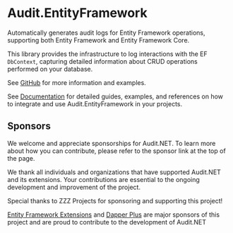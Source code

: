 # Audit.EntityFramework

Automatically generates audit logs for Entity Framework operations, supporting both Entity Framework and Entity Framework Core.

This library provides the infrastructure to log interactions with the EF `DbContext`, capturing detailed information about CRUD operations performed on your database.

See [GitHub](https://github.com/thepirat000/Audit.NET/blob/master/src/Audit.EntityFramework) for more information and examples.

See [Documentation](https://www.learnentityframeworkcore.com/extensions/audit-entityframework-core) for detailed guides, examples, and references on how to integrate and use Audit.EntityFramework in your projects. 

Sponsors
--------

We welcome and appreciate sponsorships for Audit.NET. To learn more about how you can contribute, please refer to the sponsor link at the top of the page.

We thank all individuals and organizations that have supported Audit.NET and its extensions. Your contributions are essential to the ongoing development and improvement of the project.

Special thanks to ZZZ Projects for sponsoring and supporting this project!

[Entity Framework Extensions](https://entityframework-extensions.net/) and [Dapper Plus](https://dapper-plus.net/) are major sponsors of this project and are proud to contribute to the development of Audit.NET
